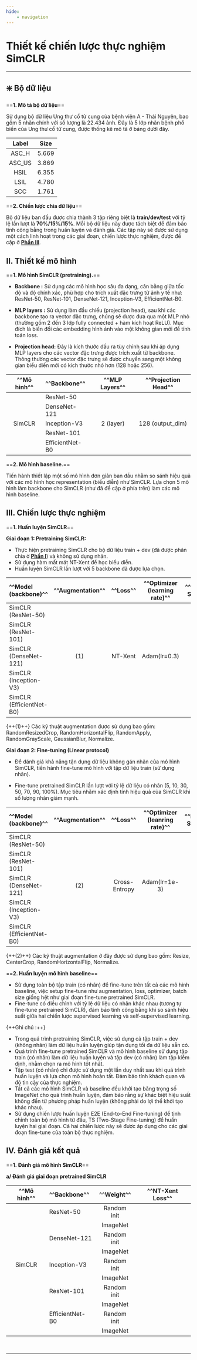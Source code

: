 ```yaml
---
hide: 
    - navigation
---
```


# Thiết kế chiến lược thực nghiệm SimCLR
---

## ❇️ Bộ dữ liệu

==**1. Mô tả bộ dữ liệu**==

Sử dụng bộ dữ liệu Ung thư cổ tử cung của bệnh viện A - Thái Nguyên, bao gồm 5 nhãn chính với số lượng là 22.434 ảnh. Đây là 5 lớp nhãn bệnh phổ biến của Ung thư cổ tử cung, được thống kê mô tả ở bảng dưới đây.

| **Label** | **Size** |
| :-------: | :------: |
|  ASC_H    |  5.669   |
|  ASC_US   |  3.869   |
|  HSIL     |  6.355   |
|  LSIL     |  4.780   |
|  SCC      |  1.761   |

==**2. Chiến lược chia dữ liệu**==

Bộ dữ liệu ban đầu được chia thành 3 tập riêng biệt là **train/dev/test** với tỷ lệ lần lượt là **70%/15%/15%**. Mỗi bộ dữ liệu này được tách biệt để đảm bảo tính công bằng trong huấn luyện và đánh giá. Các tập này sẽ được sử dụng một cách linh hoạt trong các giai đoạn, chiến lược thực nghiệm, được đề cập ở [**Phần III**](#iii-chien-luoc-thuc-nghiem). 

## II. Thiết kế mô hình

==**1. Mô hình SimCLR (pretraining).**==

- **Backbone :** Sử dụng các mô hình học sâu đa dạng, cân bằng giữa tốc độ và độ chính xác, phù hợp cho trích xuất đặc trưng từ ảnh y tế như: ResNet-50, ResNet-101, DenseNet-121, Inception-V3, EfficientNet-B0.

- **MLP layers :** Sử dụng làm đầu chiếu (projection head), sau khi các backbone tạo ra vector đặc trưng, chúng sẽ được đưa qua một MLP nhỏ (thường gồm 2 đến 3 lớp fully connected + hàm kích hoạt ReLU). Mục đích là biến đổi các embedding hình ảnh vào một không gian mới để tính toán loss.

- **Projection head:** Đây là kích thước đầu ra tùy chỉnh sau khi áp dụng MLP layers cho các vector đặc trưng được trích xuất từ backbone. Thông thường các vector đặc trưng sẽ được chuyển sang một không gian biểu diến mới có kích thước nhỏ hơn (128 hoặc 256).

| ^^Mô hình^^ | ^^Backbone^^ | ^^MLP Layers^^ | ^^Projection Head^^ |
| :-----: | :------- | :--------: | :-------------: |
|         | ResNet-50       |    |                  |
|         | DenseNet-121    |    |                  |
|  SimCLR | Inception-V3    | 2 (layer)  |         128 (output_dim)      |
|         | ResNet-101      |    |                  |
|         | EfficientNet-B0 |    |                  | 


==**2. Mô hình baseline.**==

Tiến hành thiết lập một số mô hình đơn giản ban đầu nhằm so sánh hiệu quả với các mô hình học representation (biểu diễn) như SimCLR. Lựa chọn 5 mô hình làm backbone cho SimCLR (như đã đề cập ở phía trên) làm các mô hình baseline.

## III. Chiến lược thực nghiệm

==**1. Huấn luyện SimCLR**==

**Giai đoạn 1: Pretraining SimCLR:**

- Thực hiện pretraining SimCLR cho bộ dữ liệu train + dev (đã được phân chia ở [**Phần I**](#i-bo-du-lieu)) và không sử dụng nhãn.
- Sử dụng hàm mất mát NT-Xent để học biểu diễn.
- Huấn luyện SimCLR lần lượt với 5 backbone đã được lựa chọn.

| ^^Model (backbone)^^ | ^^Augmentation^^ | ^^Loss^^ | ^^Optimizer (learning rate)^^ | ^^Batch Size^^ | ^^Epoch^^ |
| :---- |:---: | :--: | :------: | :--------: | :---: |
| SimCLR (ResNet-50) |          |      |      |       |      | 
| SimCLR (ResNet-101) |         |      |
| SimCLR (DenseNet-121) | (1) | NT-Xent | Adam(lr=0.3) | 128 | 100 |
| SimCLR (Inception-V3) |       |      |         |     |     |
| SimCLR (EfficientNet-B0) |    |      |         |     |     |

{++(1)++} Các kỹ thuật augmentation được sử dụng bao gồm: RandomResizedCrop, RandomHorizontalFlip, RandomApply, RandomGrayScale, GaussianBlur, Normalize. 


**Giai đoạn 2: Fine-tuning (Linear protocol)**

- Để đánh giá khả năng tận dụng dữ liệu không gán nhãn của mô hình SimCLR, tiến hành fine-tune mô hình với tập dữ liệu train (sử dụng nhãn).

- Fine-tune pretrained SimCLR lần lượt với tỷ lệ dữ liệu có nhãn (5, 10, 30, 50, 70, 90, 100%). Mục tiêu nhằm xác định tính hiệu quả của SimCLR khi số lượng nhãn giảm mạnh.

| ^^Model (backbone)^^ | ^^Augmentation^^ | ^^Loss^^ | ^^Optimizer (leanring rate)^^ | ^^Batch Size^^ | ^^Epoch^^ |
| :---- |:---: | :--: | :------: | :--------: | :---: |
| SimCLR (ResNet-50) |          |      |      |       |      | 
| SimCLR (ResNet-101) |         |      |
| SimCLR (DenseNet-121) | (2) | Cross-Entropy | Adam(lr=1e-3) | 64 | 100 |
| SimCLR (Inception-V3) |       |      |         |     |     |
| SimCLR (EfficientNet-B0) |    |      |         |     |     |

{++(2)++} Các kỹ thuật augmentation ở đây được sử dụng bao gồm: Resize, CenterCrop, RandomHorizontalFlip, Normalize.

==**2. Huấn luyện mô hình baseline**==

- Sử dụng toàn bộ tập train (có nhãn) để fine-tune trên tất cả các mô hình baseline, việc setup fine-tune như augmentation, loss, optimizer, batch size giống hệt như giai đoạn fine-tune pretrained SimCLR.
- Fine-tune có điều chỉnh với tỷ lệ dữ liệu có nhãn khác nhau (tương tự fine-tune pretrained SimCLR), đảm bảo tính công bằng khi so sánh hiệu suất giữa hai chiến lược supervised learning và self-supervised learning. 

{++Ghi chú :++} 

- Trong quá trình pretraining SimCLR, việc sử dụng cả tập train + dev (không nhãn) làm dữ liệu huấn luyện giúp tận dụng tối đa dữ liệu sẵn có.
- Quá trình fine-tune pretrained SimCLR và mô hình baseline sử dụng tập train (có nhãn) làm dữ liệu huấn luyện và tập dev (có nhãn) làm tập kiểm định, nhằm chọn ra mô hình tốt nhất.
- Tập test (có nhãn) chỉ được sử dụng một lần duy nhất sau khi quá trình huấn luyện và lựa chọn mô hình hoàn tất. Đảm bảo tính khách quan và độ tin cậy của thực nghiệm.
- Tất cả các mô hình SimCLR và baseline đều khởi tạo bằng trọng số ImageNet cho quá trình huấn luyện, đảm bảo rằng sự khác biệt hiệu suất không đến từ phương pháp huấn luyện (không phải do lợi thế khởi tạo khác nhau).
- Sử dụng chiến lược huấn luyện E2E (End-to-End Fine-tuning) để tinh chỉnh toàn bộ mô hình từ đầu, TS (Two-Stage Fine-tuning) để huấn luyện hai giai đoạn. Cả hai chiến lược này sẽ được áp dụng cho các giai đoạn fine-tune của toàn bộ thực nghiệm. 

## IV. Đánh giá kết quả

==**1. Đánh giá mô hình SimCLR**==

**a/ Đánh giá giai đoạn pretrained SimCLR**

| ^^Mô hình^^ | ^^Backbone^^ | ^^Weight^^ | ^^NT-Xent Loss^^ |
| :-----: | :------- | :---: | :--------: |
|         | ResNet-50       | Random init |
|         |                 | ImageNet    |
|         | DenseNet-121    | Random init |
|         |                 | ImageNet    |
|  SimCLR | Inception-V3    | Random init |
|         |                 | ImageNet    |
|         | ResNet-101      | Random init |
|         |                 | ImageNet    |                  
|         | EfficientNet-B0 | Random init |
|         |                 | ImageNet    |                   


<br>

---
